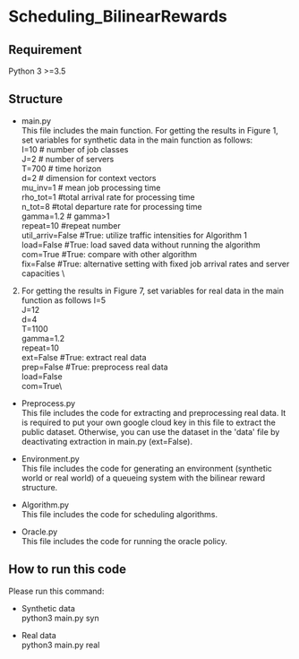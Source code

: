 # Scheduling_BilinearRewards


## Requirement
 Python 3 >=3.5

## Structure
  * main.py\
  This file includes the main function.
  For getting the results in Figure 1, set variables for synthetic data in the main function as follows:\
  I=10 # number of job classes\
  J=2  # number of servers\
  T=700 # time horizon\
  d=2 # dimension for context vectors\
  mu_inv=1 # mean job processing time\
  rho_tot=1  #total arrival rate for processing time\
  n_tot=8  #total departure rate for processing time\
  gamma=1.2 # gamma>1\
  repeat=10  #repeat number\
  util_arriv=False #True: utilize traffic intensities for Algorithm 1\
  load=False #True: load saved data without running the algorithm\
  com=True #True: compare with other algorithm\
  fix=False #True: alternative setting with fixed job arrival rates and server capacities \
  
  2. For getting the results in Figure 7, set variables for real data in the main function as follows
  I=5\
  J=12\
  d=4\
  T=1100\
  gamma=1.2\
  repeat=10\
  ext=False #True: extract real data\
  prep=False #True: preprocess real data\
  load=False\
  com=True\

  * Preprocess.py\
  This file includes the code for extracting and preprocessing real data. It is required to put your own google cloud key in this file to extract the public dataset. Otherwise, you can use the dataset in the 'data' file by deactivating extraction in main.py (ext=False).

  * Environment.py\
  This file includes the code for generating an environment (synthetic world or real world) of a queueing system with the bilinear reward structure. 
  
  * Algorithm.py\
  This file includes the code for scheduling algorithms.

  * Oracle.py\
  This file includes the code for running the oracle policy.

## How to run this code
Please run this command:

 * Synthetic data\
 python3 main.py syn

 * Real data\
 python3 main.py real
